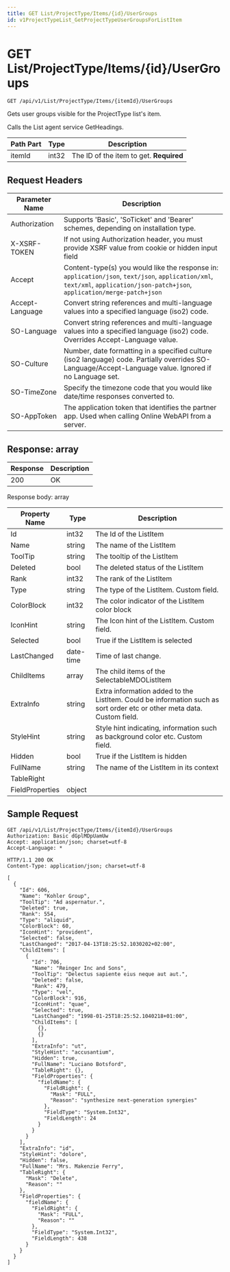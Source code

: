 ```yaml
---
title: GET List/ProjectType/Items/{id}/UserGroups
id: v1ProjectTypeList_GetProjectTypeUserGroupsForListItem
---
```


# GET List/ProjectType/Items/{id}/UserGroups

```http
GET /api/v1/List/ProjectType/Items/{itemId}/UserGroups
```

Gets user groups visible for the ProjectType list's item.

Calls the List agent service GetHeadings.




| Path Part | Type | Description |
|-----------|------|-------------|
| itemId | int32 | The ID of the item to get. **Required** |



## Request Headers

| Parameter Name | Description |
|----------------|-------------|
| Authorization  | Supports 'Basic', 'SoTicket' and 'Bearer' schemes, depending on installation type. |
| X-XSRF-TOKEN   | If not using Authorization header, you must provide XSRF value from cookie or hidden input field |
| Accept         | Content-type(s) you would like the response in: `application/json`, `text/json`, `application/xml`, `text/xml`, `application/json-patch+json`, `application/merge-patch+json` |
| Accept-Language | Convert string references and multi-language values into a specified language (iso2) code. |
| SO-Language | Convert string references and multi-language values into a specified language (iso2) code. Overrides Accept-Language value. |
| SO-Culture | Number, date formatting in a specified culture (iso2 language) code. Partially overrides SO-Language/Accept-Language value. Ignored if no Language set. |
| SO-TimeZone | Specify the timezone code that you would like date/time responses converted to. |
| SO-AppToken | The application token that identifies the partner app. Used when calling Online WebAPI from a server. |


## Response: array



| Response | Description |
|----------------|-------------|
| 200 | OK |

Response body: array

| Property Name | Type |  Description |
|----------------|------|--------------|
| Id | int32 | The Id of the ListItem |
| Name | string | The name of the ListItem |
| ToolTip | string | The tooltip of the ListItem |
| Deleted | bool | The deleted status of the ListItem |
| Rank | int32 | The rank of the ListItem |
| Type | string | The type of the ListItem. Custom field. |
| ColorBlock | int32 | The color indicator of the ListItem color block |
| IconHint | string | The Icon hint of the ListItem. Custom field. |
| Selected | bool | True if the ListItem is selected |
| LastChanged | date-time | Time of last change. |
| ChildItems | array | The child items of the SelectableMDOListItem |
| ExtraInfo | string | Extra information added to the ListItem. Could be information such as sort order etc or other meta data. Custom field. |
| StyleHint | string | Style hint indicating, information such as background color etc. Custom field. |
| Hidden | bool | True if the ListItem is hidden |
| FullName | string | The name of the ListItem in its context |
| TableRight |  |  |
| FieldProperties | object |  |

## Sample Request

```http!
GET /api/v1/List/ProjectType/Items/{itemId}/UserGroups
Authorization: Basic dGplMDpUamUw
Accept: application/json; charset=utf-8
Accept-Language: *
```

```http_
HTTP/1.1 200 OK
Content-Type: application/json; charset=utf-8

[
  {
    "Id": 606,
    "Name": "Kohler Group",
    "ToolTip": "Ad aspernatur.",
    "Deleted": true,
    "Rank": 554,
    "Type": "aliquid",
    "ColorBlock": 60,
    "IconHint": "provident",
    "Selected": false,
    "LastChanged": "2017-04-13T18:25:52.1030202+02:00",
    "ChildItems": [
      {
        "Id": 706,
        "Name": "Reinger Inc and Sons",
        "ToolTip": "Delectus sapiente eius neque aut aut.",
        "Deleted": false,
        "Rank": 479,
        "Type": "vel",
        "ColorBlock": 916,
        "IconHint": "quae",
        "Selected": true,
        "LastChanged": "1998-01-25T18:25:52.1040218+01:00",
        "ChildItems": [
          {},
          {}
        ],
        "ExtraInfo": "ut",
        "StyleHint": "accusantium",
        "Hidden": true,
        "FullName": "Luciano Botsford",
        "TableRight": {},
        "FieldProperties": {
          "fieldName": {
            "FieldRight": {
              "Mask": "FULL",
              "Reason": "synthesize next-generation synergies"
            },
            "FieldType": "System.Int32",
            "FieldLength": 24
          }
        }
      }
    ],
    "ExtraInfo": "id",
    "StyleHint": "dolore",
    "Hidden": false,
    "FullName": "Mrs. Makenzie Ferry",
    "TableRight": {
      "Mask": "Delete",
      "Reason": ""
    },
    "FieldProperties": {
      "fieldName": {
        "FieldRight": {
          "Mask": "FULL",
          "Reason": ""
        },
        "FieldType": "System.Int32",
        "FieldLength": 438
      }
    }
  }
]
```